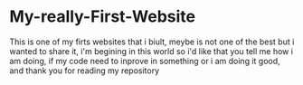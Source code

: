 # My-really-First-Website
This is one of my firts websites that i biult, meybe is not one of the best but i wanted to share it, i'm begining in this world so i'd like that you tell me how i am doing, if my code need to inprove in something or i am doing it good, and thank you for reading my repository
